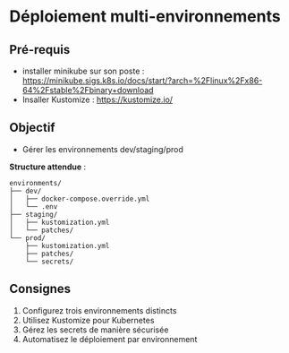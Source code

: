 # Déploiement multi-environnements

## Pré-requis
- installer minikube sur son poste : https://minikube.sigs.k8s.io/docs/start/?arch=%2Flinux%2Fx86-64%2Fstable%2Fbinary+download
- Insaller Kustomize : https://kustomize.io/ 

## Objectif
- Gérer les environnements dev/staging/prod

**Structure attendue** :
```
environments/
├── dev/
│   ├── docker-compose.override.yml
│   └── .env
├── staging/
│   ├── kustomization.yml
│   └── patches/
└── prod/
    ├── kustomization.yml
    ├── patches/
    └── secrets/
```

## Consignes

1. Configurez trois environnements distincts
2. Utilisez Kustomize pour Kubernetes
3. Gérez les secrets de manière sécurisée
4. Automatisez le déploiement par environnement
